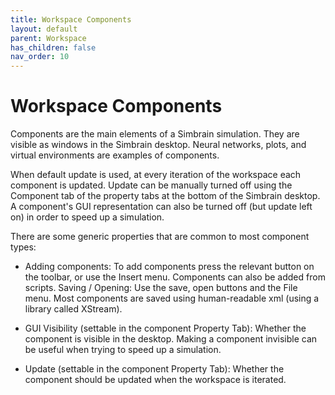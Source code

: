 ```yaml
---
title: Workspace Components
layout: default
parent: Workspace
has_children: false
nav_order: 10
---
```


# Workspace Components

Components are the main elements of a Simbrain simulation. They are visible as windows in the Simbrain desktop. Neural networks, plots, and virtual environments are examples of components.

When default update is used, at every iteration of the workspace each component is updated. Update can be manually turned off using the Component tab of the property tabs at the bottom of the Simbrain desktop. A component's GUI representation can also be turned off (but update left on) in order to speed up a simulation.

There are some generic properties that are common to most component types:

- Adding components: To add components press the relevant button on the toolbar, or use the Insert menu. Components can also be added from scripts.
Saving / Opening: Use the save, open buttons and the File menu.  Most components are saved using human-readable xml (using a library called XStream).

- GUI Visibility (settable in the component Property Tab): Whether the component is visible in the desktop.  Making a component invisible can be useful when trying to speed up a simulation.

- Update (settable in the component Property Tab): Whether the component should be updated  when the workspace is iterated.